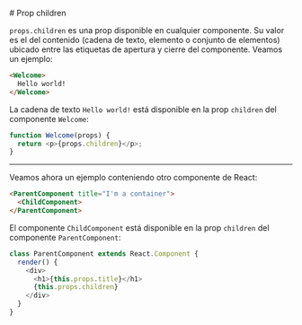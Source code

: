 # Prop children

`props.children` es una prop disponible en cualquier componente. Su valor es el del contenido (cadena de texto, elemento o conjunto de elementos) ubicado entre las etiquetas de apertura y cierre del componente. Veamos un ejemplo:

```html
<Welcome>
  Hello world!
</Welcome>
```

La cadena de texto `Hello world!` está disponible en la prop `children` del componente `Welcome`:

```javascript
function Welcome(props) {
  return <p>{props.children}</p>;
}
```

---

Veamos ahora un ejemplo conteniendo otro componente de React:

```html
<ParentComponent title="I'm a container">
  <ChildComponent>
</ParentComponent>
```

El componente `ChildComponent` está disponible en la prop `children` del componente `ParentComponent`:

```javascript
class ParentComponent extends React.Component {
  render() {
    <div>
      <h1>{this.props.title}</h1>
      {this.props.children}
    </div>
  }
}
```
